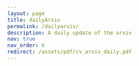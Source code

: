 ```yaml
---
layout: page
title: dailyArxiv
permalink: /dailyarxiv/
description: A daily update of the arxiv
nav: true
nav_order: 6
redirect: /assets/pdf/cv_arxiv_daily.pdf
---
```

